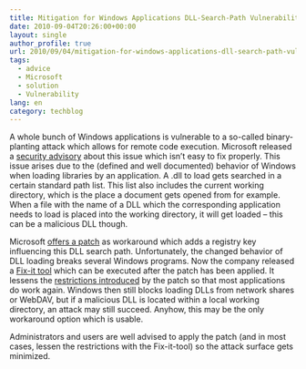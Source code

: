```yaml
---
title: Mitigation for Windows Applications DLL-Search-Path Vulnerabilities
date: 2010-09-04T20:26:00+00:00
layout: single
author_profile: true
url: 2010/09/04/mitigation-for-windows-applications-dll-search-path-vulnerabilities/
tags:
  - advice
  - Microsoft
  - solution
  - Vulnerability
lang: en
category: techblog
---
```

A whole bunch of Windows applications is vulnerable to a so-called binary-planting attack which allows for remote code execution. Microsoft released a [security advisory](http://www.microsoft.com/technet/security/advisory/2269637.mspx) about this issue which isn’t easy to fix properly. This issue arises due to the (defined and well documented) behavior of Windows when loading libraries by an application. A .dll to load gets searched in a certain standard path list. This list also includes the current working directory, which is the place a document gets opened from for example. When a file with the name of a DLL which the corresponding application needs to load is placed into the working directory, it will get loaded – this can be a malicious DLL though.

Microsoft [offers a patch](http://support.microsoft.com/kb/2264107) as workaround which adds a registry key influencing this DLL search path. Unfortunately, the changed behavior of DLL loading breaks several Windows programs. Now the company released a [Fix-it tool](http://go.microsoft.com/?linkid=9742148) which can be executed after the patch has been applied. It lessens the [restrictions introduced](http://blogs.technet.com/b/srd/archive/2010/08/31/an-update-on-the-dll-preloading-remote-attack-vector.aspx) by the patch so that most applications do work again. Windows then still blocks loading DLLs from network shares or WebDAV, but if a malicious DLL is located within a local working directory, an attack may still succeed. Anyhow, this may be the only workaround option which is usable.

Administrators and users are well advised to apply the patch (and in most cases, lessen the restrictions with the Fix-it-tool) so the attack surface gets minimized.